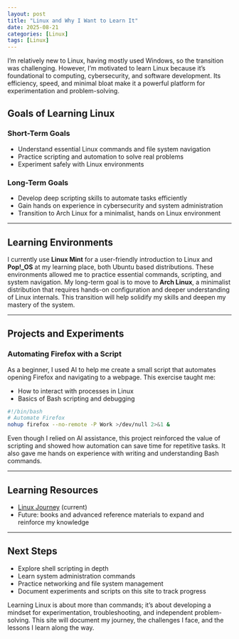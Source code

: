 ```yaml
---
layout: post
title: "Linux and Why I Want to Learn It"
date: 2025-08-21
categories: [Linux]
tags: [Linux]
---
```



I’m relatively new to Linux, having mostly used Windows, so the transition was challenging. However, I’m motivated to learn Linux because it’s foundational to computing, cybersecurity, and software development. Its efficiency, speed, and minimal bloat make it a powerful platform for experimentation and problem-solving.


## Goals of Learning Linux


### Short-Term Goals
- Understand essential Linux commands and file system navigation
- Practice scripting and automation to solve real problems
- Experiment safely with Linux environments


### Long-Term Goals
- Develop deep scripting skills to automate tasks efficiently
- Gain hands on experience in cybersecurity and system administration
- Transition to Arch Linux for a minimalist, hands on Linux environment


---


## Learning Environments
I currently use **Linux Mint** for a user-friendly introduction to Linux and **Pop!_OS** at my learning place, both Ubuntu based distributions. These environments allowed me to practice essential commands, scripting, and system navigation. My long-term goal is to move to **Arch Linux**, a minimalist distribution that requires hands-on configuration and deeper understanding of Linux internals. This transition will help solidify my skills and deepen my mastery of the system.


---


## Projects and Experiments


### Automating Firefox with a Script
As a beginner, I used AI to help me create a small script that automates opening Firefox and navigating to a webpage. This exercise taught me:
- How to interact with processes in Linux
- Basics of Bash scripting and debugging


```bash
#!/bin/bash
# Automate Firefox
nohup firefox --no-remote -P Work >/dev/null 2>&1 &
```


Even though I relied on AI assistance, this project reinforced the value of scripting and showed how automation can save time for repetitive tasks. It also gave me hands on experience with writing and understanding Bash commands.

---

## Learning Resources
- [Linux Journey](https://linuxjourney.com/) (current)
- Future: books and advanced reference materials to expand and reinforce my knowledge


---

## Next Steps
- Explore shell scripting in depth
- Learn system administration commands
- Practice networking and file system management
- Document experiments and scripts on this site to track progress


Learning Linux is about more than commands; it’s about developing a mindset for experimentation, troubleshooting, and independent problem-solving. This site will document my journey, the challenges I face, and the lessons I learn along the way.